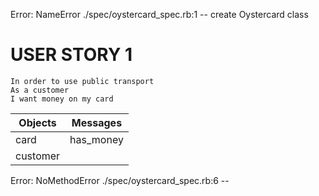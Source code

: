 Error:
NameError ./spec/oystercard_spec.rb:1 -- create Oystercard class

# USER STORY 1

```
In order to use public transport
As a customer
I want money on my card
```
Objects | Messages
-|-
card  |  has_money
customer  |  

Error:
NoMethodError  ./spec/oystercard_spec.rb:6 --
